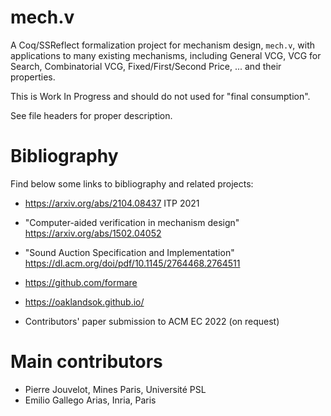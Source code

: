 # mech.v

A Coq/SSReflect formalization project for mechanism design, `mech.v`, with applications to many existing mechanisms, including General VCG,  VCG for Search, Combinatorial VCG, Fixed/First/Second Price, ... and their properties.

This is Work In Progress and should do not used for "final consumption".

See file headers for proper description.

# Bibliography

Find below some links to bibliography and related projects:

- https://arxiv.org/abs/2104.08437
  ITP 2021

- "Computer-aided verification in mechanism design"
  https://arxiv.org/abs/1502.04052

- "Sound Auction Specification and Implementation"
  https://dl.acm.org/doi/pdf/10.1145/2764468.2764511

- https://github.com/formare

- https://oaklandsok.github.io/

- Contributors' paper submission to ACM EC 2022 (on request)

# Main contributors

- Pierre Jouvelot, Mines Paris, Université PSL
- Emilio Gallego Arias, Inria, Paris
